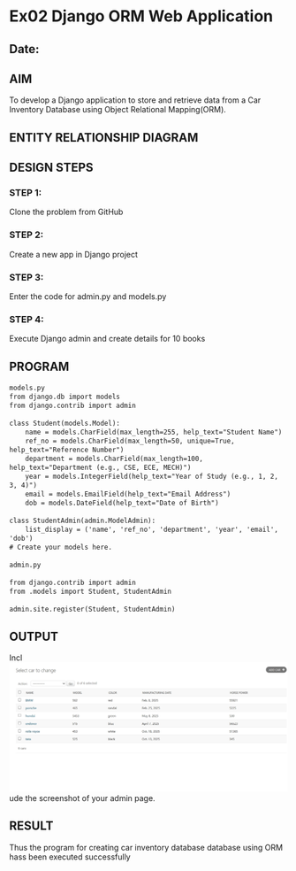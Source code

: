 # Ex02 Django ORM Web Application
## Date: 

## AIM
To develop a Django application to store and retrieve data from a Car Inventory Database using Object Relational Mapping(ORM).

## ENTITY RELATIONSHIP DIAGRAM



## DESIGN STEPS

### STEP 1:
Clone the problem from GitHub

### STEP 2:
Create a new app in Django project

### STEP 3:
Enter the code for admin.py and models.py

### STEP 4:
Execute Django admin and create details for 10 books

## PROGRAM
```
models.py
from django.db import models
from django.contrib import admin

class Student(models.Model):
    name = models.CharField(max_length=255, help_text="Student Name")
    ref_no = models.CharField(max_length=50, unique=True, help_text="Reference Number")
    department = models.CharField(max_length=100, help_text="Department (e.g., CSE, ECE, MECH)")
    year = models.IntegerField(help_text="Year of Study (e.g., 1, 2, 3, 4)")
    email = models.EmailField(help_text="Email Address")
    dob = models.DateField(help_text="Date of Birth")

class StudentAdmin(admin.ModelAdmin):
    list_display = ('name', 'ref_no', 'department', 'year', 'email', 'dob')
# Create your models here.

admin.py

from django.contrib import admin
from .models import Student, StudentAdmin

admin.site.register(Student, StudentAdmin)
```
## OUTPUT

Incl![alt text](Screenshot_7-10-2025_155127_127.0.0.1.jpeg)ude the screenshot of your admin page.


## RESULT
Thus the program for creating car inventory database database using ORM hass been executed successfully
